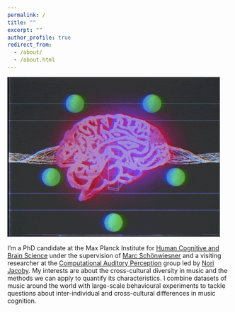 ```yaml
---
permalink: /
title: ""
excerpt: ""
author_profile: true
redirect_from: 
  - /about/
  - /about.html
---
```

<img src="/images/landing.gif" title="" width="480">

I’m a PhD candidate at the Max Planck Institute for 
[Human Cognitive and Brain Science](https://www.cbs.mpg.de/en) under the supervision of
[Marc Schönwiesner](https://imprs-neurocom.mpg.de/marc-schoenwiesner) and a visiting researcher 
at the [Computational Auditory Perception](https://www.aesthetics.mpg.de/en/research/research-group-computational-auditory-perception.html)
group led by [Nori Jacoby](https://www.norijacoby.com/).
My interests are about the cross-cultural diversity in music and the methods
we can apply to quantify its characteristics. 
I combine datasets of music around the world with large-scale
behavioural experiments to tackle questions about inter-individual
and cross-cultural differences in music cognition.
